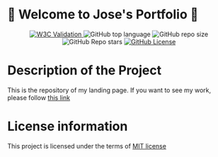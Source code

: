 # :wave: Welcome to Jose's Portfolio :wave:
<p align="center">
<a href="https://validator.nu/?doc=https://jlulloaa.github.io">
<img alt="W3C Validation" src="https://img.shields.io/w3c-validation/html?logo=w3c&style=plastic&targetUrl=https://jlulloaa.github.io">
</a>
  <img alt="GitHub top language" src="https://img.shields.io/github/languages/top/jlulloaa/jlulloaa.github.io?style=plastic">
  <img alt="GitHub repo size" src="https://img.shields.io/github/repo-size/jlulloaa/jlulloaa.github.io?color=yellow&style=plastic">
  <img alt="GitHub Repo stars" src="https://img.shields.io/github/stars/jlulloaa/jlulloaa.github.io?style=plastic">
  <a href="https://github.com/jlulloaa/jlulloaa.github.io/blob/main/LICENSE" target="_blank"> <img alt="GitHub License" src="https://img.shields.io/github/license/jlulloaa/jlulloaa.github.io?style=plastic"></a>
</p>


# Description of the Project
This is the repository of my landing page. If you want to see my work, please follow [this link](https://jlulloaa.github.io)

# License information
This project is licensed under the terms of <a href="https://github.com/jlulloaa/pacmen/blob/main/LICENSE" target="_blank"> MIT license </a>

